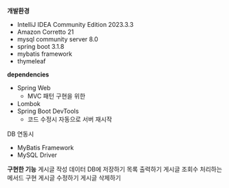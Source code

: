 **개발환경**

- IntelliJ IDEA Community Edition 2023.3.3
- Amazon Corretto 21
- mysql community server 8.0
- spring boot 3.1.8
- mybatis framework
- thymeleaf

**dependencies**
- Spring Web
    - MVC 패턴 구현을 위한
- Lombok
- Spring Boot DevTools
    - 코드 수정시 자동으로 서버 재시작

DB 연동시
- MyBatis Framework
- MySQL Driver

**구현한 기능**
게시글 작성 데이터 DB에 저장하기
목록 출력하기
게시글 조회수 처리하는 메서드 구현
게시글 수정하기
게시글 삭제하기
